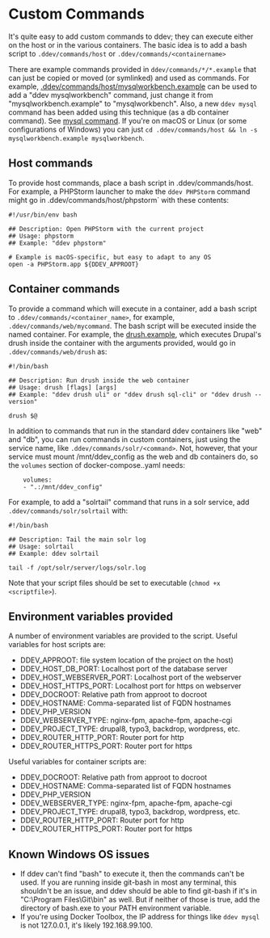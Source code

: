 <h1>Custom Commands</h1>

It's quite easy to add custom commands to ddev; they can execute either on the host or in the various containers. The basic idea is to add a bash script to `.ddev/commands/host` or `.ddev/commands/<containername>`

There are example commands provided in `ddev/commands/*/*.example` that can just be copied or moved (or symlinked) and used as commands. For example, [.ddev/commands/host/mysqlworkbench.example](https://github.com/drud/ddev/blob/master/cmd/ddev/cmd/dotddev_assets/commands/host/mysqlworkbench.example) can be used to add a "ddev mysqlworkbench" command, just change it from "mysqlworkbench.example" to "mysqlworkbench". Also, a new `ddev mysql` command has been added using this technique (as a db container command). See [mysql command](https://github.com/drud/ddev/blob/master/cmd/ddev/cmd/dotddev_assets/commands/db/mysql). If you're on macOS or Linux (or some configurations of Windows) you can just `cd .ddev/commands/host && ln -s mysqlworkbench.example mysqlworkbench`.

## Host commands

To provide host commands, place a bash script in .ddev/commands/host. For example, a PHPStorm launcher to make the `ddev PHPStorm` command might go in .ddev/commands/host/phpstorm` with these contents:

```
#!/usr/bin/env bash

## Description: Open PHPStorm with the current project
## Usage: phpstorm
## Example: "ddev phpstorm"

# Example is macOS-specific, but easy to adapt to any OS
open -a PHPStorm.app ${DDEV_APPROOT}
```

## Container commands

To provide a command which will execute in a container, add a bash script to `.ddev/commands/<container_name>`, for example, `.ddev/commands/web/mycommand`. The bash script will be executed inside the named container. For example, the [drush.example](https://github.com/drud/ddev/blob/master/cmd/ddev/cmd/dotddev_assets/commands/web/drush.example), which executes Drupal's drush inside the container with the arguments provided, would go in `.ddev/commands/web/drush` as:

```
#!/bin/bash

## Description: Run drush inside the web container
## Usage: drush [flags] [args]
## Example: "ddev drush uli" or "ddev drush sql-cli" or "ddev drush --version"

drush $@
```

In addition to commands that run in the standard ddev containers like "web" and "db", you can run commands in custom containers, just using the service name, like `.ddev/commands/solr/<command>`. Not, however, that your service must mount /mnt/ddev_config as the web and db containers do, so the `volumes` section of docker-compose.<servicename>.yaml needs: 

```
    volumes:
    - ".:/mnt/ddev_config"
``` 

For example, to add a "solrtail" command that runs in a solr service, add `.ddev/commands/solr/solrtail` with:

```
#!/bin/bash

## Description: Tail the main solr log
## Usage: solrtail
## Example: ddev solrtail

tail -f /opt/solr/server/logs/solr.log

```

Note that your script files should be set to executable (`chmod +x <scriptfile>`).

## Environment variables provided

A number of environment variables are provided to the script. Useful variables for host scripts are:

- DDEV_APPROOT: file system location of the project on the host)
- DDEV_HOST_DB_PORT: Localhost port of the database server
- DDEV_HOST_WEBSERVER_PORT: Localhost port of the webserver
- DDEV_HOST_HTTPS_PORT: Localhost port for https on webserver
- DDEV_DOCROOT: Relative path from approot to docroot
- DDEV_HOSTNAME: Comma-separated list of FQDN hostnames
- DDEV_PHP_VERSION
- DDEV_WEBSERVER_TYPE: nginx-fpm, apache-fpm, apache-cgi
- DDEV_PROJECT_TYPE: drupal8, typo3, backdrop, wordpress, etc.
- DDEV_ROUTER_HTTP_PORT: Router port for http
- DDEV_ROUTER_HTTPS_PORT: Router port for https

Useful variables for container scripts are:

- DDEV_DOCROOT: Relative path from approot to docroot
- DDEV_HOSTNAME: Comma-separated list of FQDN hostnames
- DDEV_PHP_VERSION
- DDEV_WEBSERVER_TYPE: nginx-fpm, apache-fpm, apache-cgi
- DDEV_PROJECT_TYPE: drupal8, typo3, backdrop, wordpress, etc.
- DDEV_ROUTER_HTTP_PORT: Router port for http
- DDEV_ROUTER_HTTPS_PORT: Router port for https


## Known Windows OS issues

* If ddev can't find "bash" to execute it, then the commands can't be used. If you are running inside git-bash in most any terminal, this shouldn't be an issue, and ddev should be able to find git-bash if it's in "C:\Program Files\Git\bin" as well. But if neither of those is true, add the directory of bash.exe to your PATH environment variable.
* If you're using Docker Toolbox, the IP address for things like `ddev mysql` is not 127.0.0.1, it's likely 192.168.99.100. 
